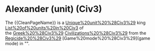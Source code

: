 # Alexander (unit) (Civ3)

The {{CleanPageName}} is a [Unique%20unit%20%28Civ3%29](unique) king [List%20of%20units%20in%20Civ3](unit) of the [Greek%20%28Civ3%29](Greek) [Civilizations%20%28Civ3%29](civilization) from the [Regicide%20%28Civ3%29](Regicide) [Game%20mode%20%28Civ3%29](game mode) in "".
